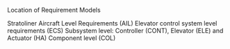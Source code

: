 Location of Requirement Models

Stratoliner Aircraft Level Requirements (AIL)
Elevator control system level requirements (ECS)
Subsystem level: Controller (CONT), Elevator (ELE) and Actuator (HA)
Component level (COL)

